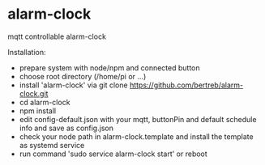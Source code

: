 # alarm-clock
mqtt controllable alarm-clock

Installation:
- prepare system with node/npm and connected button
- choose root directory (/home/pi or ...)
- install 'alarm-clock' via git clone https://github.com/bertreb/alarm-clock.git
- cd alarm-clock
- npm install
- edit config-default.json with your mqtt, buttonPin and default schedule info and save as config.json
- check your node path in alarm-clock.template and install the  template as systemd service
- run command 'sudo service alarm-clock start' or reboot
